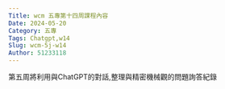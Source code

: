 ```yaml
---
Title: wcm 五專第十四周課程內容
Date: 2024-05-20 
Category: 五專
Tags: Chatgpt,w14
Slug: wcm-5j-w14
Author: 51233118
---
```


第五周將利用與ChatGPT的對話,整理與精密機械觀的問題詢答紀錄

<!-- PELICAN_END_SUMMARY -->
